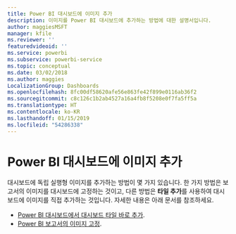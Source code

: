 ```yaml
---
title: Power BI 대시보드에 이미지 추가
description: 이미지를 Power BI 대시보드에 추가하는 방법에 대한 설명서입니다.
author: maggiesMSFT
manager: kfile
ms.reviewer: ''
featuredvideoid: ''
ms.service: powerbi
ms.subservice: powerbi-service
ms.topic: conceptual
ms.date: 03/02/2018
ms.author: maggies
LocalizationGroup: Dashboards
ms.openlocfilehash: 8fc00df58620afe56e863fe42f899e0116ab36f2
ms.sourcegitcommit: c8c126c1b2ab4527a16a4fb8f5208e0f7fa5ff5a
ms.translationtype: HT
ms.contentlocale: ko-KR
ms.lasthandoff: 01/15/2019
ms.locfileid: "54286338"
---
```

# <a name="add-an-image-to-a-power-bi-dashboard"></a>Power BI 대시보드에 이미지 추가
대시보드에 독립 실행형 이미지를 추가하는 방법이 몇 가지 있습니다. 한 가지 방법은 보고서의 이미지를 대시보드에 고정하는 것이고, 다른 방법은 **타일 추가**를 사용하여 대시보드에 이미지를 직접 추가하는 것입니다.  자세한 내용은 아래 문서를 참조하세요.

* [Power BI 대시보드에서 대시보드 타일 바로 추가](service-dashboard-add-widget.md).
* [Power BI 보고서의 이미지 고정](service-dashboard-pin-tile-from-report.md).


